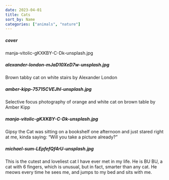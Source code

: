 ```yaml
---
date: 2023-04-01
title: Cats
sort_by: Name
categories: ["animals", "nature"]
---
```


##### cover

manja-vitolic-gKXKBY-C-Dk-unsplash.jpg

##### alexander-london-mJaD10XeD7w-unsplash.jpg

Brown tabby cat on white stairs by Alexander London

##### amber-kipp-75715CVEJhI-unsplash.jpg

Selective focus photography of orange and white cat on brown table by Amber Kipp

##### manja-vitolic-gKXKBY-C-Dk-unsplash.jpg

Gipsy the Cat was sitting on a bookshelf one afternoon and just stared right at me, kinda saying: “Will you take a picture already?”

##### michael-sum-LEpfefQf4rU-unsplash.jpg

This is the cutest and loveliest cat I have ever met in my life. He is BU BU, a cat with 6 fingers, which is unusual, but in fact, smarter than any cat. He meows every time he sees me, and jumps to my bed and sits with me.
